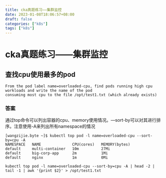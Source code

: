 ```yaml
---
title: cka真题练习——集群监控
date: 2023-01-08T18:06:57+08:00
draft: false
categories: ["k8s"]
tags: ["k8s"]
---
```


# cka真题练习——集群监控
## 查找cpu使用最多的pod
```
From the pod label name=overloaded-cpu, find pods running high cpu workloads and write the name of the pod
consuming most cpu to the file /opt/test1.txt (which already exists)
```

### 答案
通过top命令可以列出容器的cpu、memory使用情况。—sort-by可以对其进行排序。注意使用-A来列出所有namespace的情况
```
[wangzijie.byte ~]$ kubectl top pod -l name=overloaded-cpu --sort-by=cpu -A
NAMESPACE   NAME              CPU(cores)   MEMORY(bytes)
default     multi-container   10m          27Mi
default     big-corp-app      2m           1Mi
default     nginx             1m           0Mi
```

```
kubectl top pod -l name=overloaded-cpu --sort-by=cpu -A | head -2 | tail -1 | awk '{print $2}' > /opt/test1.txt
```